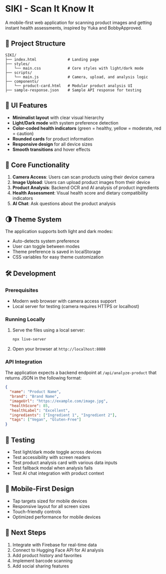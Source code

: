 # SIKI - Scan It Know It

A mobile-first web application for scanning product images and getting instant health assessments, inspired by Yuka and BobbyApproved.

## 📁 Project Structure

```
SIKI/
├── index.html              # Landing page
├── styles/
│   └── main.css            # Core styles with light/dark mode
├── scripts/
│   └── main.js             # Camera, upload, and analysis logic
├── components/
│   └── product-card.html   # Modular product analysis UI
├── sample-response.json    # Sample API response for testing
```

## 🎨 UI Features

- **Minimalist layout** with clear visual hierarchy
- **Light/Dark mode** with system preference detection
- **Color-coded health indicators** (green = healthy, yellow = moderate, red = caution)
- **Rounded cards** for product information
- **Responsive design** for all device sizes
- **Smooth transitions** and hover effects

## 🧠 Core Functionality

1. **Camera Access**: Users can scan products using their device camera
2. **Image Upload**: Users can upload product images from their device
3. **Product Analysis**: Backend OCR and AI analysis of product ingredients
4. **Health Assessment**: Visual health score and dietary compatibility indicators
5. **AI Chat**: Ask questions about the product analysis

## 🌗 Theme System

The application supports both light and dark modes:

- Auto-detects system preference
- User can toggle between modes
- Theme preference is saved in localStorage
- CSS variables for easy theme customization

## 🛠️ Development

### Prerequisites

- Modern web browser with camera access support
- Local server for testing (camera requires HTTPS or localhost)

### Running Locally

1. Serve the files using a local server:
   ```bash
   npx live-server
   ```

2. Open your browser at `http://localhost:8080`

### API Integration

The application expects a backend endpoint at `/api/analyze-product` that returns JSON in the following format:

```json
{
  "name": "Product Name",
  "brand": "Brand Name",
  "imageUrl": "https://example.com/image.jpg",
  "healthScore": 85,
  "healthLabel": "Excellent",
  "ingredients": ["Ingredient 1", "Ingredient 2"],
  "tags": ["Vegan", "Gluten-Free"]
}
```

## 🧪 Testing

- Test light/dark mode toggle across devices
- Test accessibility with screen readers
- Test product analysis card with various data inputs
- Test fallback modal when analysis fails
- Test AI chat integration with product context

## 📱 Mobile-First Design

- Tap targets sized for mobile devices
- Responsive layout for all screen sizes
- Touch-friendly controls
- Optimized performance for mobile devices

## 🚀 Next Steps

1. Integrate with Firebase for real-time data
2. Connect to Hugging Face API for AI analysis
3. Add product history and favorites
4. Implement barcode scanning
5. Add social sharing features
